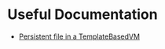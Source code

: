 # Useful Documentation

* [Persistent file in a TemplateBasedVM](https://www.qubes-os.org/doc/bind-dirs/)
